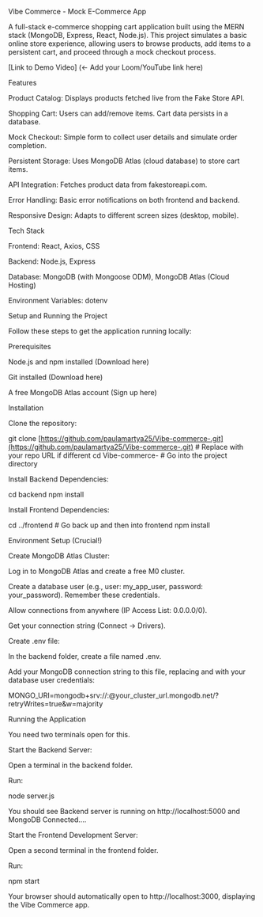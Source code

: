 Vibe Commerce - Mock E-Commerce App

A full-stack e-commerce shopping cart application built using the MERN stack (MongoDB, Express, React, Node.js). This project simulates a basic online store experience, allowing users to browse products, add items to a persistent cart, and proceed through a mock checkout process.

[Link to Demo Video] (<- Add your Loom/YouTube link here)

Features

Product Catalog: Displays products fetched live from the Fake Store API.

Shopping Cart: Users can add/remove items. Cart data persists in a database.

Mock Checkout: Simple form to collect user details and simulate order completion.

Persistent Storage: Uses MongoDB Atlas (cloud database) to store cart items.

API Integration: Fetches product data from fakestoreapi.com.

Error Handling: Basic error notifications on both frontend and backend.

Responsive Design: Adapts to different screen sizes (desktop, mobile).

Tech Stack

Frontend: React, Axios, CSS

Backend: Node.js, Express

Database: MongoDB (with Mongoose ODM), MongoDB Atlas (Cloud Hosting)

Environment Variables: dotenv

Setup and Running the Project

Follow these steps to get the application running locally:

Prerequisites

Node.js and npm installed (Download here)

Git installed (Download here)

A free MongoDB Atlas account (Sign up here)

Installation

Clone the repository:

git clone [https://github.com/paulamartya25/Vibe-commerce-.git](https://github.com/paulamartya25/Vibe-commerce-.git) # Replace with your repo URL if different
cd Vibe-commerce- # Go into the project directory


Install Backend Dependencies:

cd backend
npm install


Install Frontend Dependencies:

cd ../frontend # Go back up and then into frontend
npm install


Environment Setup (Crucial!)

Create MongoDB Atlas Cluster:

Log in to MongoDB Atlas and create a free M0 cluster.

Create a database user (e.g., user: my_app_user, password: your_password). Remember these credentials.

Allow connections from anywhere (IP Access List: 0.0.0.0/0).

Get your connection string (Connect -> Drivers).

Create .env file:

In the backend folder, create a file named .env.

Add your MongoDB connection string to this file, replacing <username> and <password> with your database user credentials:

MONGO_URI=mongodb+srv://<username>:<password>@your_cluster_url.mongodb.net/?retryWrites=true&w=majority


Running the Application

You need two terminals open for this.

Start the Backend Server:

Open a terminal in the backend folder.

Run:

node server.js


You should see Backend server is running on http://localhost:5000 and MongoDB Connected....

Start the Frontend Development Server:

Open a second terminal in the frontend folder.

Run:

npm start


Your browser should automatically open to http://localhost:3000, displaying the Vibe Commerce app.
